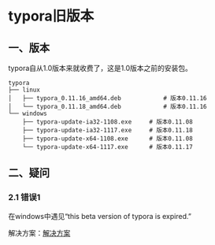 # typora旧版本



## 一、版本

typora自从1.0版本来就收费了，这是1.0版本之前的安装包。

```shell
typora
├── linux
│   ├── typora_0.11.16_amd64.deb			# 版本0.11.16
│   └── typora_0.11.18_amd64.deb			# 版本0.11.16
└── windows
    ├── typora-update-ia32-1108.exe		# 版本0.11.08
    ├── typora-update-ia32-1117.exe		# 版本0.11.18
    ├── typora-update-x64-1108.exe		# 版本0.11.08
    └── typora-update-x64-1117.exe		# 版本0.11.17
```



## 二、疑问

### 2.1 错误1

在windows中遇见“this beta version of typora is expired.”

解决方案：[解决方案](./docs/version_expired.md)

